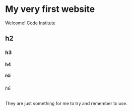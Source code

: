 # My very first website

Welcome! [Code Institute](https://codeinstitute.net)

## h2
### h3
#### h4
##### h5
###### h6

They are just something for me to try and remember to use.